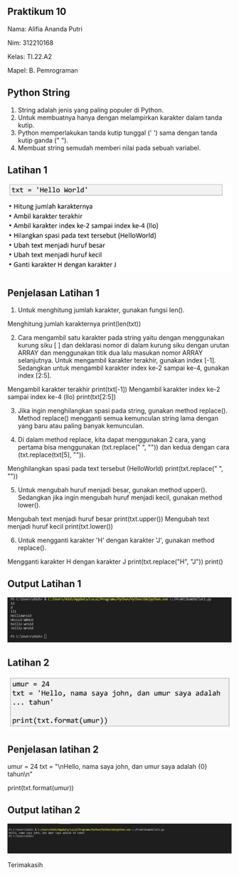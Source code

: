## Praktikum 10 

Nama: Alifia Ananda Putri

Nim: 312210168

Kelas: TI.22.A2

Mapel: B. Pemrograman

## Python String

1. String adalah jenis yang paling populer di Python.
2. Untuk membuatnya hanya dengan melampirkan karakter dalam tanda kutip.
3. Python memperlakukan tanda kutip tunggal (' ') sama dengan tanda kutip ganda (" ").
4. Membuat string semudah memberi nilai pada sebuah variabel.

## Latihan 1


![gambar1](ss/1.png)


## Penjelasan Latihan 1

1. Untuk menghitung jumlah karakter, gunakan fungsi len().

 Menghitung jumlah karakternya
print(len(txt))

2. Cara mengambil satu karakter pada string yaitu dengan menggunakan kurung siku [ ] dan deklarasi nomor di dalam kurung siku dengan urutan ARRAY dan menggunakan titik dua lalu masukan nomor ARRAY selanjutnya. Untuk mengambil karakter terakhir, gunakan index [-1]. Sedangkan untuk mengambil karakter index ke-2 sampai ke-4, gunakan index [2:5].

 Mengambil karakter terakhir
print(txt[-1])
 Mengambil karakter index ke-2 sampai index ke-4 (llo)
print(txt[2:5])

3. Jika ingin menghilangkan spasi pada string, gunakan method replace(). Method replace() mengganti semua kemunculan string lama dengan yang baru atau paling banyak kemunculan.

4. Di dalam method replace, kita dapat menggunakan 2 cara, yang pertama bisa menggunakan (txt.replace(" ", "")) dan kedua dengan cara (txt.replace(txt[5], "")).

 Menghilangkan spasi pada text tersebut (HelloWorld)
print(txt.replace(" ", ""))

5. Untuk mengubah huruf menjadi besar, gunakan method upper(). Sedangkan jika ingin mengubah huruf menjadi kecil, gunakan method lower().

 Mengubah text menjadi huruf besar
print(txt.upper())
 Mengubah text menjadi huruf kecil
print(txt.lower())

6. Untuk mengganti karakter 'H' dengan karakter 'J', gunakan method replace().

 Mengganti karakter H dengan karakter J
print(txt.replace("H", "J"))
print()

## Output Latihan 1


![gambar3](ss/3.png)


## Latihan 2


![gambar2](ss/2.png)


## Penjelasan latihan 2

  umur = 24
  txt = "\nHello, nama saya john, dan umur saya adalah {0} tahun\n"

  print(txt.format(umur))

## Output latihan 2


![gambar4](ss/4.png)


Terimakasih



